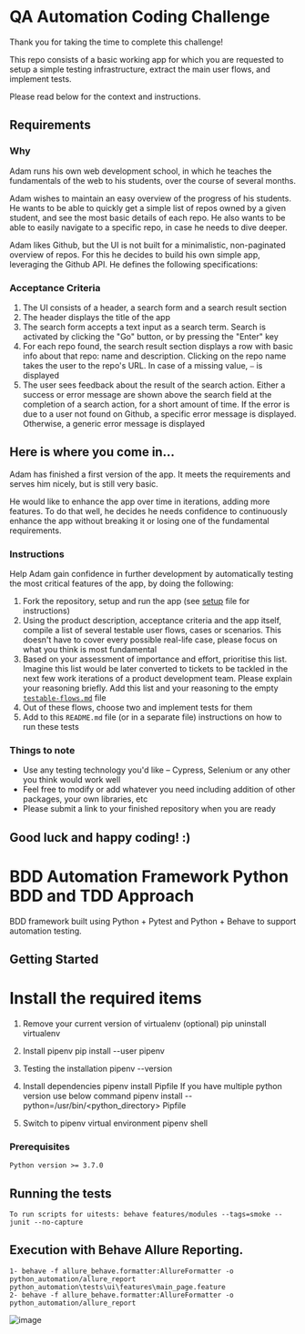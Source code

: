 # QA Automation Coding Challenge

Thank you for taking the time to complete this challenge!

This repo consists of a basic working app for which you are requested to setup a simple testing infrastructure, extract the main user flows, and implement tests.

Please read below for the context and instructions.

## Requirements

### Why

Adam runs his own web development school, in which he teaches the fundamentals of the web to his students, over the course of several months.

Adam wishes to maintain an easy overview of the progress of his students. He wants to be able to quickly get a simple list of repos owned by a given student, and see the most basic details of each repo. He also wants to be able to easily navigate to a specific repo, in case he needs to dive deeper.

Adam likes Github, but the UI is not built for a minimalistic, non-paginated overview of repos. For this he decides to build his own simple app, leveraging the Github API. He defines the following specifications:

### Acceptance Criteria

1. The UI consists of a header, a search form and a search result section
2. The header displays the title of the app
3. The search form accepts a text input as a search term. Search is activated by clicking the "Go" button, or by pressing the "Enter" key
4. For each repo found, the search result section displays a row with basic info about that repo: name and description. Clicking on the repo name takes the user to the repo's URL. In case of a missing value, `–` is displayed
5. The user sees feedback about the result of the search action. Either a success or error message are shown above the search field at the completion of a search action, for a short amount of time. If the error is due to a user not found on Github, a specific error message is displayed. Otherwise, a generic error message is displayed

## Here is where you come in...

Adam has finished a first version of the app. It meets the requirements and serves him nicely, but is still very basic.

He would like to enhance the app over time in iterations, adding more features. To do that well, he decides he needs confidence to continuously enhance the app without breaking it or losing one of the fundamental requirements.

### Instructions

Help Adam gain confidence in further development by automatically testing the most critical features of the app, by doing the following:

1. Fork the repository, setup and run the app (see [setup](./setup.md) file for instructions)
2. Using the product description, acceptance criteria and the app itself, compile a list of several testable user flows, cases or scenarios. This doesn't have to cover every possible real-life case, please focus on what you think is most fundamental
3. Based on your assessment of importance and effort, prioritise this list. Imagine this list would be later converted to tickets to be tackled in the next few work iterations of a product development team. Please explain your reasoning briefly. Add this list and your reasoning to the empty [`testable-flows.md`](./testable-flows.md) file
4. Out of these flows, choose two and implement tests for them
5. Add to this `README.md` file (or in a separate file) instructions on how to run these tests

### Things to note

- Use any testing technology you'd like – Cypress, Selenium or any other you think would work well
- Feel free to modify or add whatever you need including addition of other packages, your own libraries, etc
- Please submit a link to your finished repository when you are ready

## Good luck and happy coding! :)


# BDD Automation Framework Python BDD and TDD Approach 

BDD framework built using Python + Pytest and Python +  Behave to support automation testing.

## Getting Started

# Install the required items
1. Remove your current version of virtualenv (optional)
pip uninstall virtualenv

2. Install pipenv
pip install --user pipenv

3. Testing the installation
pipenv --version

4. Install dependencies
pipenv install Pipfile 
If you have multiple python version use below command
pipenv install --python=/usr/bin/<python_directory> Pipfile

5. Switch to pipenv virtual environment
pipenv shell


### Prerequisites

```
Python version >= 3.7.0
```

## Running the tests

```
To run scripts for uitests: behave features/modules --tags=smoke --junit --no-capture
```

## Execution with Behave Allure Reporting.

```
1- behave -f allure_behave.formatter:AllureFormatter -o python_automation/allure_report python_automation\tests\ui\features\main_page.feature
2- behave -f allure_behave.formatter:AllureFormatter -o python_automation/allure_report
```

![image](https://github.com/normanpl89/qa-automation-coding-challenge/assets/30607163/b8d9c095-bbad-46ff-8bd5-321951fe3247)

